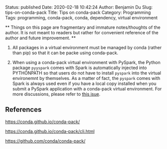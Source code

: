 Status: published
Date: 2020-02-18 10:42:24
Author: Benjamin Du
Slug: tips-on-conda-pack
Title: Tips on conda-pack
Category: Programming
Tags: programming, conda-pack, conda, dependency, virtual environment

**
Things on this page are fragmentary and immature notes/thoughts of the author.
It is not meant to readers but rather for convenient reference of the author and future improvement.
**

1. All packages in a virtual environment must be managed by conda (rather than pip)
    so that it can be packe using conda-pack.

2. When using a conda-pack virtual environment with PySpark,
    the Python package `pyyspark` comes with Spark is automatically injected into PYTHONPATH
    so that users do not have to install `pyspark` into the virtual environemnt by themselves.
    As a matter of fact,
    the `pyspark` comes with Spark is always used
    even if you have a local copy installed 
    when you submit a PySpark application with a conda-pack virtual environment.
    For more discussions,
    please refer to [this isue](https://github.com/conda/conda-pack/issues/102).

## References

https://conda.github.io/conda-pack/

https://conda.github.io/conda-pack/cli.html

https://github.com/conda/conda-pack/

